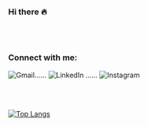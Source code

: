 ### Hi there  :fire:
<br>
<br>

### Connect with me:
![Gmail](https://img.shields.io/badge/Gmail-D14836?style=for-the-badge&logo=gmail&logoColor=white)......     ![LinkedIn](https://img.shields.io/badge/linkedin-%230077B5.svg?style=for-the-badge&logo=linkedin&logoColor=white)  ......    ![Instagram](https://img.shields.io/badge/Instagram-%23E4405F.svg?style=for-the-badge&logo=Instagram&logoColor=white)

<br>
<br>

[![Top Langs](https://github-readme-stats.vercel.app/api/top-langs/?username=williamfilvoch&langs_count=8)](https://github.com/anuraghazra/github-readme-stats)

